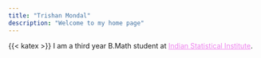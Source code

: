 ```yaml
---
title: "Trishan Mondal"
description: "Welcome to my home page"
---
```

{{< katex >}}
I am a third year B.Math student at <a href="https://www.isibang.ac.in/" style="color:violet">Indian Statistical Institute</a>. 